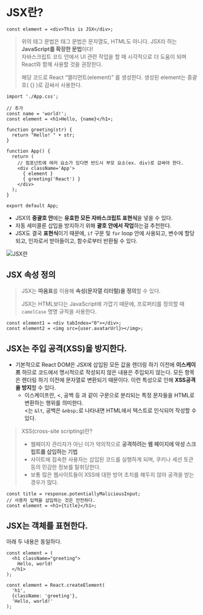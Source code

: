 # JSX란?

```react
const element = <div>This is JSX</div>;
```

> 위의 태그 문법은  태그 문법은 문자열도, HTML도 아니다. JSX라 하는 **JavaScript를 확장한 문법**이다!<br/>자바스크립트 코드 안에서 UI 관련 작업을 할 때 시각적으로 더 도움이 되며 React와 함께 사용할 것을 권장한다.
>
> 해당 코드로 React “엘리먼트(element)” 를 생성한다. 생성된 element는 중괄호( {} )로 감싸서 사용한다.

```react
import './App.css';

// 추가
const name = 'world!';
const element = <h1>Hello, {name}</h1>;

function greeting(str) {
  return "Hello! " + str;
}

function App() {
  return (
    // 컴포넌트에 여러 요소가 있다면 반드시 부모 요소(ex. div)로 감싸야 한다.
    <div className='App'>
      { element }
      { greeting('React') }
    </div>
  );
}

export default App;
```

- JSX의 **중괄호 안**에는 **유효한 모든 자바스크립트 표현식**을 넣을 수 있다.
- 자동 세미콜론 삽입을 방지하기 위해 **괄호 안에서 작업**하는걸 추천한다.
- JSX도 결국 **표현식**이기 때문에, `if` 구문 및 `for` loop 안에 사용되고, 변수에 할당되고, 인자로서 받아들이고, 함수로부터 반환될 수 있다.

![JSX란](../img/React/JSX란.PNG)

## JSX 속성 정의

> JSX는 **따옴표**를 이용해 **속성(문자열 리터럴)을 정의**할 수 있다.
>
> JSX는 HTML보다는 JavaScript에 가깝기 때문에, 프로퍼티를 정의할 때  `camelCase` 명명 규칙을 사용한다.

```react
const element1 = <div tabIndex="0"></div>;
const element2 = <img src={user.avatarUrl}></img>;
```

## JSX는 주입 공격(XSS)을 방지한다.

- 기본적으로 React DOM은 JSX에 삽입된 모든 값을 렌더링 하기 이전에 **이스케이프** 하므로 코드에서 명시적으로 작성되지 않은 내용은 주입되지 않는다. 모든 항목은 렌더링 하기 이전에 문자열로 변환되기 때문이다. 이런 특성으로 인해 **XSS공격을 방지**할 수 있다.
  - 이스케이프란, <, 공백 등 과 같이 구문으로 분리되는 특정 문자들을 HTML로 변환하는 행위를 의미한다.<br/><는 `&lt`, 공백은  `&nbsp;`로 나타내면 HTML에서 텍스트로 인식되어 작성할 수 있다.

> XSS(cross-site scripting)란?
>
> - 웹페이지 관리자가 아닌 이가 악의적으로 **공격하려는 웹 페이지에 악성 스크립트를 삽입하는 기법**
> - 사이트에 접속한 사용자는 삽입된 코드를 실행하게 되며, 쿠키나 세션 토큰 등의 민감한 정보를 탈취당한다.
> - 보통 많은 웹사이트들이 XSS에 대한 방어 조치를 해두지 않아 공격을 받는 경우가 많다.

```react
const title = response.potentiallyMaliciousInput;
// 사용자 입력을 삽입하는 것은 안전하다.
const element = <h1>{title}</h1>;
```

## JSX는 객체를 표현한다.

아래 두 내용은 동일하다.

```react
const element = (
  <h1 className="greeting">
    Hello, world!
  </h1>
);
```

```react
const element = React.createElement(
  'h1',
  {className: 'greeting'},
  'Hello, world!'
);
```

